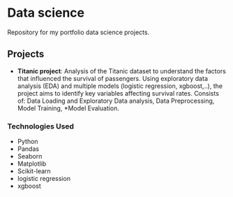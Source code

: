 # Data science
Repository for my portfolio data science projects.


## Projects
- **Titanic project**: Analysis of the Titanic dataset to understand the factors that influenced the survival of passengers. Using exploratory data analysis (EDA) and multiple models (logistic regression, xgboost,..), the project aims to identify key variables affecting survival rates. Consists of: Data Loading and Exploratory Data analysis, Data Preprocessing, Model Training, *Model Evaluation.

    


### Technologies Used
- Python
- Pandas
- Seaborn
- Matplotlib
- Scikit-learn
- logistic regression
- xgboost

